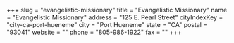 +++
slug = "evangelistic-missionary"
title = "Evangelistic Missionary"
name = "Evangelistic Missionary"
address = "125 E. Pearl Street"
cityIndexKey = "city-ca-port-hueneme"
city = "Port Hueneme"
state = "CA"
postal = "93041"
website = ""
phone = "805-986-1922"
fax = ""
+++
